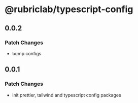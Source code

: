 # @rubriclab/typescript-config

## 0.0.2

### Patch Changes

- bump configs

## 0.0.1

### Patch Changes

- init prettier, tailwind and typescript config packages
